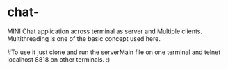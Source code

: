 # chat-
MINI Chat application across terminal as server and  Multiple clients.
Multithreading is one of the basic concept used here.


#To use it just clone and run the serverMain file on one terminal and telnet localhost 8818 on other terminals.
:)
